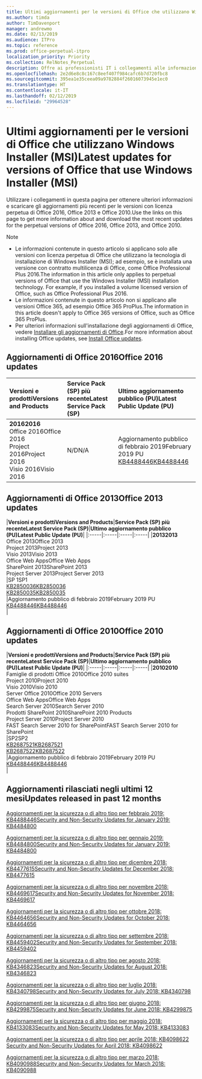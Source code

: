 ```yaml
---
title: Ultimi aggiornamenti per le versioni di Office che utilizzano Windows Installer (MSI)
ms.author: timda
author: TimDavenport
manager: andrewmo
ms.date: 02/13/2019
ms.audience: ITPro
ms.topic: reference
ms.prod: office-perpetual-itpro
localization_priority: Priority
ms.collection: RelNotes_Perpetual
description: Offre ai professionisti IT i collegamenti alle informazioni sugli aggiornamenti più recenti delle versioni con licenza perpetua di Office 2016, Office 2013 e Office 2010
ms.openlocfilehash: 2e2d6e8c8c167c8eef407f984cafc6b7d720fbc8
ms.sourcegitcommit: 395ea1e35ceea09a9782884f26016073945e1ec0
ms.translationtype: HT
ms.contentlocale: it-IT
ms.lasthandoff: 02/12/2019
ms.locfileid: "29964528"
---
```

# <a name="latest-updates-for-versions-of-office-that-use-windows-installer-msi"></a><span data-ttu-id="b4f2c-103">Ultimi aggiornamenti per le versioni di Office che utilizzano Windows Installer (MSI)</span><span class="sxs-lookup"><span data-stu-id="b4f2c-103">Latest updates for versions of Office that use Windows Installer (MSI)</span></span>

<span data-ttu-id="b4f2c-104">Utilizzare i collegamenti in questa pagina per ottenere ulteriori informazioni e scaricare gli aggiornamenti più recenti per le versioni con licenza perpetua di Office 2016, Office 2013 e Office 2010.</span><span class="sxs-lookup"><span data-stu-id="b4f2c-104">Use the links on this page to get more information about and download the most recent updates for the perpetual versions of Office 2016, Office 2013, and Office 2010.</span></span>
  
 
> [!NOTE]
> - <span data-ttu-id="b4f2c-p101">Le informazioni contenute in questo articolo si applicano solo alle versioni con licenza perpetua di Office che utilizzano la tecnologia di installazione di Windows Installer (MSI); ad esempio, se è installata una versione con contratto multilicenza di Office, come Office Professional Plus 2016.</span><span class="sxs-lookup"><span data-stu-id="b4f2c-p101">The information in this article only applies to perpetual versions of Office that use the Windows Installer (MSI) installation technology. For example, if you installed a volume licensed version of Office, such as Office Professional Plus 2016.</span></span>
> - <span data-ttu-id="b4f2c-107">Le informazioni contenute in questo articolo non si applicano alle versioni Office 365, ad esempio Office 365 ProPlus.</span><span class="sxs-lookup"><span data-stu-id="b4f2c-107">The information in this article doesn't apply to Office 365 versions of Office, such as Office 365 ProPlus.</span></span>
> - <span data-ttu-id="b4f2c-108">Per ulteriori informazioni sull'installazione degli aggiornamenti di Office, vedere [Installare gli aggiornamenti di Office](https://support.office.com/article/2ab296f3-7f03-43a2-8e50-46de917611c5).</span><span class="sxs-lookup"><span data-stu-id="b4f2c-108">For more information about installing Office updates, see [Install Office updates](https://support.office.com/article/2ab296f3-7f03-43a2-8e50-46de917611c5).</span></span> 


## <a name="office-2016-updates"></a><span data-ttu-id="b4f2c-109">Aggiornamenti di Office 2016</span><span class="sxs-lookup"><span data-stu-id="b4f2c-109">Office 2016 updates</span></span>

|<span data-ttu-id="b4f2c-110">**Versioni e prodotti**</span><span class="sxs-lookup"><span data-stu-id="b4f2c-110">**Versions and Products**</span></span>|<span data-ttu-id="b4f2c-111">**Service Pack (SP) più recente**</span><span class="sxs-lookup"><span data-stu-id="b4f2c-111">**Latest Service Pack (SP)**</span></span>|<span data-ttu-id="b4f2c-112">**Ultimo aggiornamento pubblico (PU)**</span><span class="sxs-lookup"><span data-stu-id="b4f2c-112">**Latest Public Update (PU)**</span></span>|
|:-----|:-----|:-----|
|<span data-ttu-id="b4f2c-113">**2016**</span><span class="sxs-lookup"><span data-stu-id="b4f2c-113">**2016**</span></span> <br/> <span data-ttu-id="b4f2c-114">Office 2016</span><span class="sxs-lookup"><span data-stu-id="b4f2c-114">Office 2016</span></span>  <br/> <span data-ttu-id="b4f2c-115">Project 2016</span><span class="sxs-lookup"><span data-stu-id="b4f2c-115">Project 2016</span></span>  <br/> <span data-ttu-id="b4f2c-116">Visio 2016</span><span class="sxs-lookup"><span data-stu-id="b4f2c-116">Visio 2016</span></span>  <br/> |<span data-ttu-id="b4f2c-117">N/D</span><span class="sxs-lookup"><span data-stu-id="b4f2c-117">N/A</span></span>  <br/> |<span data-ttu-id="b4f2c-118">Aggiornamento pubblico di febbraio 2019</span><span class="sxs-lookup"><span data-stu-id="b4f2c-118">February 2019 PU</span></span>  <br/> [<span data-ttu-id="b4f2c-119">KB4488446</span><span class="sxs-lookup"><span data-stu-id="b4f2c-119">KB4488446</span></span>](https://support.microsoft.com/help/4488446) <br/> |
   
## <a name="office-2013-updates"></a><span data-ttu-id="b4f2c-120">Aggiornamenti di Office 2013</span><span class="sxs-lookup"><span data-stu-id="b4f2c-120">Office 2013 updates</span></span>

|<span data-ttu-id="b4f2c-121">**Versioni e prodotti**</span><span class="sxs-lookup"><span data-stu-id="b4f2c-121">**Versions and Products**</span></span>|<span data-ttu-id="b4f2c-122">**Service Pack (SP) più recente**</span><span class="sxs-lookup"><span data-stu-id="b4f2c-122">**Latest Service Pack (SP)**</span></span>|<span data-ttu-id="b4f2c-123">**Ultimo aggiornamento pubblico (PU)**</span><span class="sxs-lookup"><span data-stu-id="b4f2c-123">**Latest Public Update (PU)**</span></span>|
|:-----|:-----|:-----|:-----|
|<span data-ttu-id="b4f2c-124">**2013**</span><span class="sxs-lookup"><span data-stu-id="b4f2c-124">**2013**</span></span> <br/> <span data-ttu-id="b4f2c-125">Office 2013</span><span class="sxs-lookup"><span data-stu-id="b4f2c-125">Office 2013</span></span>  <br/> <span data-ttu-id="b4f2c-126">Project 2013</span><span class="sxs-lookup"><span data-stu-id="b4f2c-126">Project 2013</span></span>  <br/> <span data-ttu-id="b4f2c-127">Visio 2013</span><span class="sxs-lookup"><span data-stu-id="b4f2c-127">Visio 2013</span></span>  <br/> <span data-ttu-id="b4f2c-128">Office Web Apps</span><span class="sxs-lookup"><span data-stu-id="b4f2c-128">Office Web Apps</span></span>  <br/> <span data-ttu-id="b4f2c-129">SharePoint 2013</span><span class="sxs-lookup"><span data-stu-id="b4f2c-129">SharePoint 2013</span></span>  <br/> <span data-ttu-id="b4f2c-130">Project Server 2013</span><span class="sxs-lookup"><span data-stu-id="b4f2c-130">Project Server 2013</span></span>  <br/> |<span data-ttu-id="b4f2c-131">SP 1</span><span class="sxs-lookup"><span data-stu-id="b4f2c-131">SP1</span></span> <br/> [<span data-ttu-id="b4f2c-132">KB2850036</span><span class="sxs-lookup"><span data-stu-id="b4f2c-132">KB2850036</span></span>](https://support.microsoft.com/kb/2850036) <br/>[<span data-ttu-id="b4f2c-133">KB2850035</span><span class="sxs-lookup"><span data-stu-id="b4f2c-133">KB2850035</span></span>](https://support.microsoft.com/kb/2850035) <br/> |<span data-ttu-id="b4f2c-134">Aggiornamento pubblico di febbraio 2019</span><span class="sxs-lookup"><span data-stu-id="b4f2c-134">February 2019 PU</span></span>  <br/> [<span data-ttu-id="b4f2c-135">KB4488446</span><span class="sxs-lookup"><span data-stu-id="b4f2c-135">KB4488446</span></span>](https://support.microsoft.com/help/4488446) <br/> |
   
## <a name="office-2010-updates"></a><span data-ttu-id="b4f2c-136">Aggiornamenti di Office 2010</span><span class="sxs-lookup"><span data-stu-id="b4f2c-136">Office 2010 updates</span></span>

|<span data-ttu-id="b4f2c-137">**Versioni e prodotti**</span><span class="sxs-lookup"><span data-stu-id="b4f2c-137">**Versions and Products**</span></span>|<span data-ttu-id="b4f2c-138">**Service Pack (SP) più recente**</span><span class="sxs-lookup"><span data-stu-id="b4f2c-138">**Latest Service Pack (SP)**</span></span>|<span data-ttu-id="b4f2c-139">**Ultimo aggiornamento pubblico (PU)**</span><span class="sxs-lookup"><span data-stu-id="b4f2c-139">**Latest Public Update (PU)**</span></span>|
|:-----|:-----|:-----|:-----|
|<span data-ttu-id="b4f2c-140">**2010**</span><span class="sxs-lookup"><span data-stu-id="b4f2c-140">**2010**</span></span> <br/> <span data-ttu-id="b4f2c-141">Famiglie di prodotti Office 2010</span><span class="sxs-lookup"><span data-stu-id="b4f2c-141">Office 2010 suites</span></span>  <br/> <span data-ttu-id="b4f2c-142">Project 2010</span><span class="sxs-lookup"><span data-stu-id="b4f2c-142">Project 2010</span></span>  <br/> <span data-ttu-id="b4f2c-143">Visio 2010</span><span class="sxs-lookup"><span data-stu-id="b4f2c-143">Visio 2010</span></span>  <br/> <span data-ttu-id="b4f2c-144">Server Office 2010</span><span class="sxs-lookup"><span data-stu-id="b4f2c-144">Office 2010 Servers</span></span>  <br/> <span data-ttu-id="b4f2c-145">Office Web Apps</span><span class="sxs-lookup"><span data-stu-id="b4f2c-145">Office Web Apps</span></span>  <br/> <span data-ttu-id="b4f2c-146">Search Server 2010</span><span class="sxs-lookup"><span data-stu-id="b4f2c-146">Search Server 2010</span></span>  <br/> <span data-ttu-id="b4f2c-147">Prodotti SharePoint 2010</span><span class="sxs-lookup"><span data-stu-id="b4f2c-147">SharePoint 2010 Products</span></span>  <br/> <span data-ttu-id="b4f2c-148">Project Server 2010</span><span class="sxs-lookup"><span data-stu-id="b4f2c-148">Project Server 2010</span></span>  <br/> <span data-ttu-id="b4f2c-149">FAST Search Server 2010 for SharePoint</span><span class="sxs-lookup"><span data-stu-id="b4f2c-149">FAST Search Server 2010 for SharePoint</span></span>  <br/> |<span data-ttu-id="b4f2c-150">SP2</span><span class="sxs-lookup"><span data-stu-id="b4f2c-150">SP2</span></span> <br/>[<span data-ttu-id="b4f2c-151">KB2687521</span><span class="sxs-lookup"><span data-stu-id="b4f2c-151">KB2687521</span></span>](https://support.microsoft.com/kb/2687521) <br/> [<span data-ttu-id="b4f2c-152">KB2687522</span><span class="sxs-lookup"><span data-stu-id="b4f2c-152">KB2687522</span></span>](https://support.microsoft.com/kb/2687522) <br/> |<span data-ttu-id="b4f2c-153">Aggiornamento pubblico di febbraio 2019</span><span class="sxs-lookup"><span data-stu-id="b4f2c-153">February 2019 PU</span></span> <br/>[<span data-ttu-id="b4f2c-154">KB4488446</span><span class="sxs-lookup"><span data-stu-id="b4f2c-154">KB4488446</span></span>](https://support.microsoft.com/help/4488446) <br/>|
   

   
## <a name="updates-released-in-past-12-months"></a><span data-ttu-id="b4f2c-155">Aggiornamenti rilasciati negli ultimi 12 mesi</span><span class="sxs-lookup"><span data-stu-id="b4f2c-155">Updates released in past 12 months</span></span>

[<span data-ttu-id="b4f2c-156">Aggiornamenti per la sicurezza o di altro tipo per febbraio 2019: KB4488446</span><span class="sxs-lookup"><span data-stu-id="b4f2c-156">Security and Non-Security Updates for January 2019: KB4484800</span></span>](https://support.microsoft.com/help/4488446)

[<span data-ttu-id="b4f2c-157">Aggiornamenti per la sicurezza o di altro tipo per gennaio 2019: KB4484800</span><span class="sxs-lookup"><span data-stu-id="b4f2c-157">Security and Non-Security Updates for January 2019: KB4484800</span></span>](https://support.microsoft.com/help/4484800)

[<span data-ttu-id="b4f2c-158">Aggiornamenti per la sicurezza o di altro tipo per dicembre 2018: KB4477615</span><span class="sxs-lookup"><span data-stu-id="b4f2c-158">Security and Non-Security Updates for December 2018: KB4477615</span></span>](https://support.microsoft.com/help/4477615)

[<span data-ttu-id="b4f2c-159">Aggiornamenti per la sicurezza o di altro tipo per novembre 2018: KB4469617</span><span class="sxs-lookup"><span data-stu-id="b4f2c-159">Security and Non-Security Updates for November 2018: KB4469617</span></span>](https://support.microsoft.com/help/4469617)

[<span data-ttu-id="b4f2c-160">Aggiornamenti per la sicurezza o di altro tipo per ottobre 2018: KB4464656</span><span class="sxs-lookup"><span data-stu-id="b4f2c-160">Security and Non-Security Updates for October 2018: KB4464656</span></span>](https://support.microsoft.com/help/4464656)

[<span data-ttu-id="b4f2c-161">Aggiornamenti per la sicurezza o di altro tipo per settembre 2018: KB4459402</span><span class="sxs-lookup"><span data-stu-id="b4f2c-161">Security and Non-Security Updates for September 2018: KB4459402</span></span>](https://support.microsoft.com/help/4459402) 

[<span data-ttu-id="b4f2c-162">Aggiornamenti per la sicurezza o di altro tipo per agosto 2018: KB4346823</span><span class="sxs-lookup"><span data-stu-id="b4f2c-162">Security and Non-Security Updates for August 2018: KB4346823</span></span>](https://support.microsoft.com/help/4346823)   

[<span data-ttu-id="b4f2c-163">Aggiornamenti per la sicurezza o di altro tipo per luglio 2018: KB4340798</span><span class="sxs-lookup"><span data-stu-id="b4f2c-163">Security and Non-Security Updates for July 2018: KB4340798</span></span>](https://support.microsoft.com/help/4340798)   

[<span data-ttu-id="b4f2c-164">Aggiornamenti per la sicurezza o di altro tipo per giugno 2018: KB4299875</span><span class="sxs-lookup"><span data-stu-id="b4f2c-164">Security and Non-Security Updates for June 2018: KB4299875</span></span>](https://support.microsoft.com/help/4299875)  

[<span data-ttu-id="b4f2c-165">Aggiornamenti per la sicurezza o di altro tipo per maggio 2018: KB4133083</span><span class="sxs-lookup"><span data-stu-id="b4f2c-165">Security and Non-Security Updates for May 2018: KB4133083 </span></span>](https://support.microsoft.com/it-IT/help/4133083)
  
[<span data-ttu-id="b4f2c-166">Aggiornamenti per la sicurezza o di altro tipo per aprile 2018: KB4098622 </span><span class="sxs-lookup"><span data-stu-id="b4f2c-166">Security and Non-Security Updates for April 2018: KB4098622</span></span>](https://support.microsoft.com/it-IT/help/4098622) 
  
[<span data-ttu-id="b4f2c-167">Aggiornamenti per la sicurezza o di altro tipo per marzo 2018: KB4090988</span><span class="sxs-lookup"><span data-stu-id="b4f2c-167">Security and Non-Security Updates for March 2018: KB4090988</span></span>](https://support.microsoft.com/it-IT/help/4090988)  
  

  
   
  
